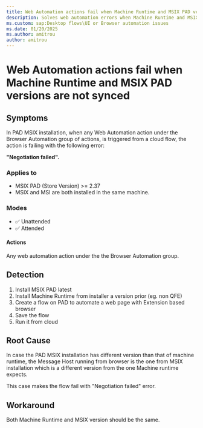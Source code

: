 ```yaml
---
title: Web Automation actions fail when Machine Runtime and MSIX PAD versions are not synced
description: Solves web automation errors when Machine Runtime and MSIX PAD versions are different
ms.custom: sap:Desktop flows\UI or Browser automation issues
ms.date: 01/20/2025
ms.author: amitrou 
author: amitrou
---
```


# Web Automation actions fail when Machine Runtime and MSIX PAD versions are not synced

## Symptoms

In PAD MSIX installation, when any Web Automation action under the Browser Automation group of actions, is triggered from a cloud flow, the action is failing with the following error:

 **"Negotiation failed".**

### Applies to

- MSIX PAD (Store Version) >= 2.37
- MSIX and MSI are both installed in the same machine.

### Modes

- ✅ Unattended
- ✅ Attended

#### Actions

Any web automation action under the the Browser Automation group.

## Detection

1. Install MSIX PAD latest
2. Install Machine Runtime from installer a version prior (eg. non QFE)
3. Create a flow on PAD to automate a web page with Extension based browser
4. Save the flow
5. Run it from cloud

## Root Cause

In case the PAD MSIX installation has different version than that of machine runtime, the Message Host running from browser is the one from MSIX installation which is a different version from the one Machine runtime expects.

 This case makes the flow fail with "Negotiation failed" error.

## Workaround

Both Machine Runtime and MSIX version should be the same.
